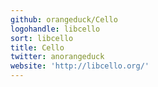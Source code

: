 ```yaml
---
github: orangeduck/Cello
logohandle: libcello
sort: libcello
title: Cello
twitter: anorangeduck
website: 'http://libcello.org/'
---
```

